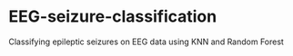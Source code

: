 # EEG-seizure-classification
Classifying epileptic seizures on EEG data using KNN and Random Forest
